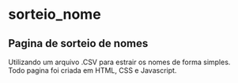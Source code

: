 # sorteio_nome
## Pagina de sorteio de nomes
Utilizando um arquivo .CSV para estrair os nomes de forma simples.<br>
Todo pagina foi criada em HTML, CSS e Javascript.
